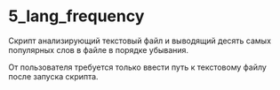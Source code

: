 # 5_lang_frequency
Скрипт анализирующий текстовый файл и выводящий десять самых популярных слов в файле в порядке убывания.

От пользователя требуется только ввести путь к текстовому файлу после запуска скрипта.
